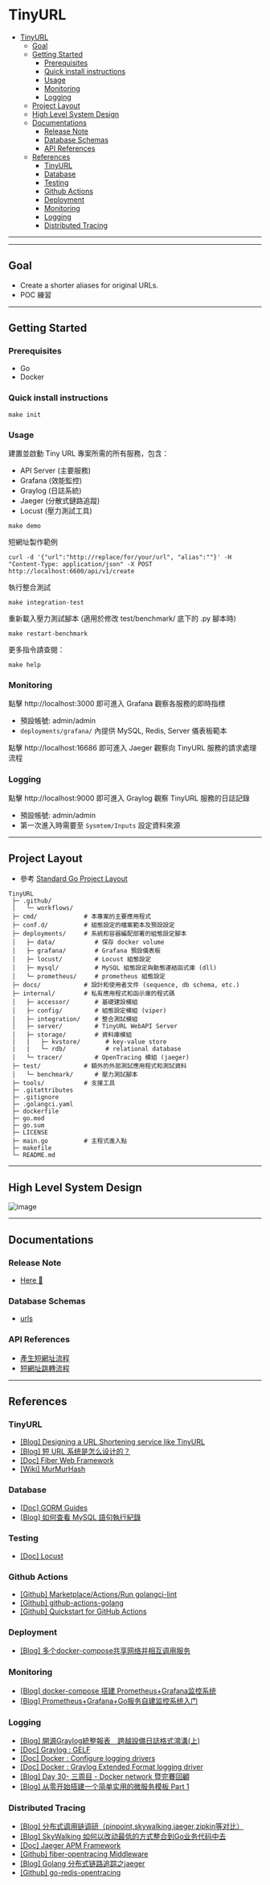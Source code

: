 # TinyURL

- [TinyURL](#tinyurl)
  - [Goal](#goal)
  - [Getting Started](#getting-started)
    - [Prerequisites](#prerequisites)
    - [Quick install instructions](#quick-install-instructions)
    - [Usage](#usage)
    - [Monitoring](#monitoring)
    - [Logging](#logging)
  - [Project Layout](#project-layout)
  - [High Level System Design](#high-level-system-design)
  - [Documentations](#documentations)
    - [Release Note](#release-note)
    - [Database Schemas](#database-schemas)
    - [API References](#api-references)
  - [References](#references)
    - [TinyURL](#tinyurl-1)
    - [Database](#database)
    - [Testing](#testing)
    - [Github Actions](#github-actions)
    - [Deployment](#deployment)
    - [Monitoring](#monitoring-1)
    - [Logging](#logging-1)
    - [Distributed Tracing](#distributed-tracing)

---
****
## Goal

- Create a shorter aliases for original URLs.
- POC 練習

---

## Getting Started

### Prerequisites

- Go
- Docker

### Quick install instructions

```shell
make init
```

### Usage

建置並啟動 Tiny URL 專案所需的所有服務，包含：

- API Server (主要服務)
- Grafana (效能監控)
- Graylog (日誌系統)
- Jaeger (分散式鏈路追蹤)
- Locust (壓力測試工具)

```shell
make demo
```

短網址製作範例

```shell
curl -d '{"url":"http://replace/for/your/url", "alias":""}' -H "Content-Type: application/json" -X POST http://localhost:6600/api/v1/create
```

執行整合測試

```shell
make integration-test
```

重新載入壓力測試腳本 (適用於修改 test/benchmark/ 底下的 .py 腳本時)

```shell
make restart-benchmark
```

更多指令請查閱：

```shell
make help
```

### Monitoring

點擊 http://localhost:3000 即可進入 Grafana 觀察各服務的即時指標

- 預設帳號: admin/admin
- `deployments/grafana/` 內提供 MySQL, Redis, Server 儀表板範本

點擊 http://localhost:16686 即可進入 Jaeger 觀察向 TinyURL 服務的請求處理流程

### Logging

點擊 http://localhost:9000 即可進入 Graylog 觀察 TinyURL 服務的日誌記錄
 
 - 預設帳號: admin/admin
 - 第一次進入時需要至 `Sysmtem/Inputs` 設定資料來源

---

## Project Layout

- 參考 [Standard Go Project Layout](https://github.com/golang-standards/project-layout)

```
TinyURL
 ├─ .github/         
 │   └─ workflows/   
 ├─ cmd/             # 本專案的主要應用程式
 ├─ conf.d/          # 組態設定的檔案範本及預設設定
 ├─ deployments/     # 系統和容器編配部署的組態設定腳本
 │   ├─ data/           # 保存 docker volume
 │   ├─ grafana/        # Grafana 預設儀表板
 │   ├─ locust/         # Locust 組態設定
 │   ├─ mysql/          # MySQL 組態設定與動態連結函式庫 (dll)
 │   └─ prometheus/     # prometheus 組態設定
 ├─ docs/            # 設計和使用者文件 (sequence, db schema, etc.)
 ├─ internal/        # 私有應用程式和函示庫的程式碼
 │   ├─ accessor/       # 基礎建設模組
 │   ├─ config/         # 組態設定模組 (viper)
 │   ├─ integration/    # 整合測試模組
 │   ├─ server/         # TinyURL WebAPI Server
 │   ├─ storage/        # 資料庫模組
 |   |   ├─ kvstore/       # key-value store
 |   |   └─ rdb/           # relational database
 │   └─ tracer/         # OpenTracing 模組 (jaeger)
 ├─ test/            # 額外的外部測試應用程式和測試資料
 │   └─ benchmark/      # 壓力測試腳本
 ├─ tools/           # 支援工具
 ├─ .gitattributes   
 ├─ .gitignore       
 ├─ .golangci.yaml   
 ├─ dockerfile       
 ├─ go.mod           
 ├─ go.sum           
 ├─ LICENSE          
 ├─ main.go          # 主程式進入點
 ├─ makefile         
 └─ README.md        
```

---

## High Level System Design

![image](./docs/image/architecture_v0.3.0.svg)

---

## Documentations

### Release Note

- [Here 👀](./docs/RELEASE_NOTE.md)

### Database Schemas

- [urls](./docs/mysql/urls.md)

### API References

- [產生短網址流程](./docs/api/v1/create.md)
- [短網址跳轉流程](./docs/api/v1/redirect.md)

---

## References
### TinyURL

- [[Blog] Designing a URL Shortening service like TinyURL](https://www.educative.io/module/lesson/grokking-system-design-interview/xVZVrgDXYLP#a.-Encoding-actual-URL)
- [[Blog] 短 URL 系统是怎么设计的？](https://www.zhihu.com/question/29270034)
- [[Doc] Fiber Web Framework](https://docs.gofiber.io/)
- [[Wiki] MurMurHash](https://en.wikipedia.org/wiki/MurmurHash)

### Database

- [[Doc] GORM Guides](https://gorm.io/docs/index.html)
- [[Blog] 如何查看 MySQL 語句執行紀錄](https://learnku.com/articles/33773)

### Testing

- [[Doc] Locust](https://docs.locust.io/en/stable/)

### Github Actions

- [[Github] Marketplace/Actions/Run golangci-lint](https://github.com/marketplace/actions/run-golangci-lint)
- [[Github] github-actions-golang](https://github.com/mvdan/github-actions-golang)
- [[Github] Quickstart for GitHub Actions](https://docs.github.com/en/actions/quickstart)

### Deployment

- [[Blog] 多个docker-compose共享网络并相互调用服务](https://juejin.cn/post/7070401263019491365)

### Monitoring

- [[Blog] docker-compose 搭建 Prometheus+Grafana监控系统](https://www.cnblogs.com/qdhxhz/p/16325893.html)
- [[Blog] Prometheus+Grafana+Go服务自建监控系统入门](https://www.xhyonline.com/?p=1492)

### Logging

- [[Blog] 開源Graylog統整報表　跨越設備日誌格式鴻溝(上)](https://www.netadmin.com.tw/netadmin/zh-tw/technology/DBD49A35B0E5435F9809DA5C0E9D1E5A)
- [[Doc] Graylog : GELF](https://docs.graylog.org/docs/gelf)
- [[Doc] Docker : Configure logging drivers](https://docs.docker.com/config/containers/logging/configure/)
- [[Doc] Docker : Graylog Extended Format logging driver](https://docs.docker.com/config/containers/logging/gelf/)
- [[Blog] Day 30- 三周目 - Docker network 暨完賽回顧](https://ithelp.ithome.com.tw/articles/10206725)
- [[Blog] 从零开始搭建一个简单实用的微服务模板 Part 1](https://blog.igota.net/posts/20220422/)

### Distributed Tracing

- [[Blog] 分布式调用链调研（pinpoint,skywalking,jaeger,zipkin等对比）](https://www.cnblogs.com/Ming8006/p/13793598.html)
- [[Blog] SkyWalking 如何以改动最低的方式整合到Go业务代码中去](https://juejin.cn/post/6871928187123826702)
- [[Doc] Jaeger APM Framework](https://www.jaegertracing.io/docs/1.38/)
- [[Github] fiber-opentracing Middleware](https://github.com/aschenmaker/fiber-opentracing)
- [[Blog] Golang 分布式链路追踪之jaeger](https://bbs.huaweicloud.com/blogs/352913)
- [[Github] go-redis-opentracing](https://github.com/globocom/go-redis-opentracing)